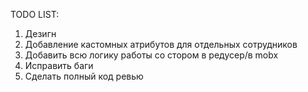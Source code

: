 TODO LIST: 
1) Дезигн
2) Добавление кастомных атрибутов для отдельных сотрудников
3) Добавить всю логику работы со стором в редусер/в mobx
4) Исправить баги
5) Сделать полный код ревью
